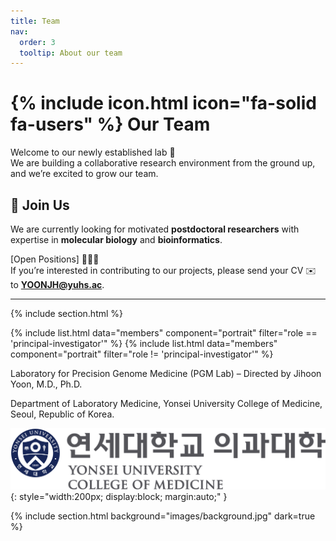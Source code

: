 ```yaml
---
title: Team
nav:
  order: 3
  tooltip: About our team
---
```


# {% include icon.html icon="fa-solid fa-users" %} Our Team

Welcome to our newly established lab 🚀  
We are building a collaborative research environment from the ground up, and we’re excited to grow our team.

## 🌟 Join Us
We are currently looking for motivated **postdoctoral researchers** with expertise in **molecular biology** and **bioinformatics**.  

[Open Positions] 🕵🏻‍♀️  
If you’re interested in contributing to our projects, please send your CV ✉️ to **YOONJH@yuhs.ac**.  

---

{% include section.html %}

{% include list.html data="members" component="portrait" filter="role == 'principal-investigator'" %}
{% include list.html data="members" component="portrait" filter="role != 'principal-investigator'" %}

Laboratory for Precision Genome Medicine (PGM Lab) – Directed by Jihoon Yoon, M.D., Ph.D.

Department of Laboratory Medicine, Yonsei University College of Medicine, Seoul, Republic of Korea.

![Yonsei University Logo](/images/yonsei_logo.svg){: style="width:200px; display:block; margin:auto;" }

{% include section.html background="images/background.jpg" dark=true %}

